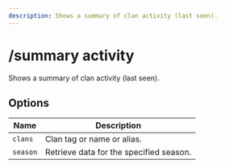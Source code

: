 ```yaml
---
description: Shows a summary of clan activity (last seen).
---
```


# /summary activity

Shows a summary of clan activity (last seen).

## Options

| Name | Description |
|------|-------------|
| `clans` | Clan tag or name or alias. |
| `season` | Retrieve data for the specified season. |

